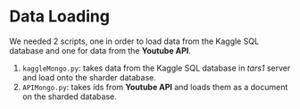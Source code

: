 # Data Loading

We needed 2 scripts, one in order to load data from the Kaggle SQL database and one for data from the **Youtube API**. 

1. `kaggleMongo.py`: takes data from the Kaggle SQL database in *tars1* server and load onto the sharder database.
2. `APIMongo.py`: takes ids from **Youtube API** and loads them as a document on the sharded database.


